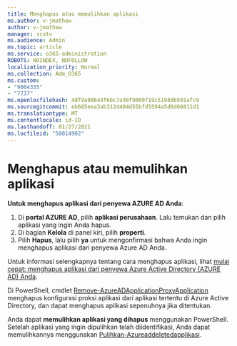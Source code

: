 ```yaml
---
title: Menghapus atau memulihkan aplikasi
ms.author: v-jmathew
author: v-jmathew
manager: scotv
ms.audience: Admin
ms.topic: article
ms.service: o365-administration
ROBOTS: NOINDEX, NOFOLLOW
localization_priority: Normal
ms.collection: Adm_O365
ms.custom:
- "9004335"
- "7737"
ms.openlocfilehash: 4df9a98644f6bc7a30f9009719c5198db591afc9
ms.sourcegitcommit: eb685eea3ab312d404d55bfd5594a5d6d68811d1
ms.translationtype: MT
ms.contentlocale: id-ID
ms.lasthandoff: 01/27/2021
ms.locfileid: "50014902"
---
```

# <a name="delete-or-restore-applications"></a>Menghapus atau memulihkan aplikasi

**Untuk menghapus aplikasi dari penyewa AZURE AD Anda**:

1. Di **portal AZURE AD**, pilih **aplikasi perusahaan**. Lalu temukan dan pilih aplikasi yang ingin Anda hapus.
2. Di bagian **Kelola** di panel kiri, pilih **properti**.
3. Pilih **Hapus**, lalu pilih **ya** untuk mengonfirmasi bahwa Anda ingin menghapus aplikasi dari penyewa Azure AD Anda.

Untuk informasi selengkapnya tentang cara menghapus aplikasi, lihat [mulai cepat: menghapus aplikasi dari penyewa Azure Active Directory (AZURE AD) Anda](https://docs.microsoft.com/azure/active-directory/manage-apps/delete-application-portal#delete-an-application-from-your-azure-ad-tenant).

Di PowerShell, cmdlet [Remove-AzureADApplicationProxyApplication](https://docs.microsoft.com/powershell/module/azuread/remove-azureadapplicationproxyapplication) menghapus konfigurasi proksi aplikasi dari aplikasi tertentu di Azure Active Directory, dan dapat menghapus aplikasi sepenuhnya jika ditentukan.

Anda dapat **memulihkan aplikasi yang dihapus** menggunakan PowerShell. Setelah aplikasi yang ingin dipulihkan telah diidentifikasi, Anda dapat memulihkannya menggunakan [Pulihkan-Azureaddeletedapplikasi](https://docs.microsoft.com/powershell/module/azuread/restore-azureaddeletedapplication).
